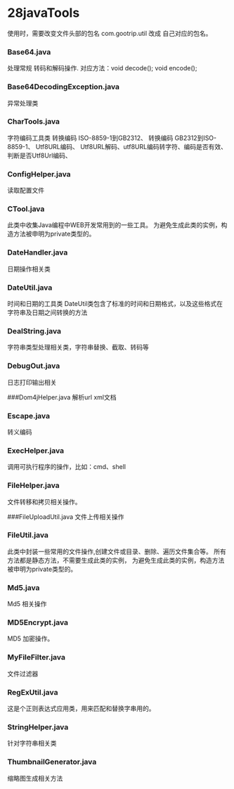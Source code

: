 # 28javaTools

使用时，需要改变文件头部的包名 com.gootrip.util 改成 自己对应的包名。

### Base64.java
处理常规 转码和解码操作.
对应方法：void decode(); void encode();

### Base64DecodingException.java
异常处理类

### CharTools.java
字符编码工具类
转换编码 ISO-8859-1到GB2312、 转换编码 GB2312到ISO-8859-1、 Utf8URL编码、 Utf8URL解码、utf8URL编码转字符、编码是否有效、
判断是否Utf8Url编码、

### ConfigHelper.java
读取配置文件

### CTool.java
此类中收集Java编程中WEB开发常用到的一些工具。
为避免生成此类的实例，构造方法被申明为private类型的。

### DateHandler.java
日期操作相关类

### DateUtil.java
 时间和日期的工具类
 DateUtil类包含了标准的时间和日期格式，以及这些格式在字符串及日期之间转换的方法
 ### DealString.java
 字符串类型处理相关类，字符串替换、截取、转码等

### DebugOut.java
 日志打印输出相关

###Dom4jHelper.java
解析url xml文档

### Escape.java
转义编码

### ExecHelper.java
调用可执行程序的操作，比如：cmd、shell
### FileHelper.java
文件转移和拷贝相关操作。

###FileUploadUtil.java
文件上传相关操作

### FileUtil.java
此类中封装一些常用的文件操作,创建文件或目录、删除、遍历文件集合等。
所有方法都是静态方法，不需要生成此类的实例，
为避免生成此类的实例，构造方法被申明为private类型的。

### Md5.java
Md5 相关操作

### MD5Encrypt.java
MD5 加密操作。

### MyFileFilter.java
文件过滤器

### RegExUtil.java
这是个正则表达式应用类，用来匹配和替换字串用的。

### StringHelper.java
针对字符串相关类

### ThumbnailGenerator.java
缩略图生成相关方法



